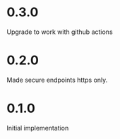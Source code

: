 # 0.3.0

Upgrade to work with github actions

# 0.2.0

Made secure endpoints https only.

# 0.1.0

Initial implementation

